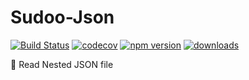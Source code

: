 # Sudoo-Json

[![Build Status](https://travis-ci.com/SudoDotDog/Sudoo-Json.svg?branch=master)](https://travis-ci.com/SudoDotDog/Sudoo-Json)
[![codecov](https://codecov.io/gh/SudoDotDog/Sudoo-Json/branch/master/graph/badge.svg)](https://codecov.io/gh/SudoDotDog/Sudoo-Json)
[![npm version](https://badge.fury.io/js/%40sudoo%2Fjson.svg)](https://badge.fury.io/js/%40sudoo%2Fjson)
[![downloads](https://img.shields.io/npm/dm/@sudoo/json.svg)](https://www.npmjs.com/package/@sudoo/json)

:foggy: Read Nested JSON file
